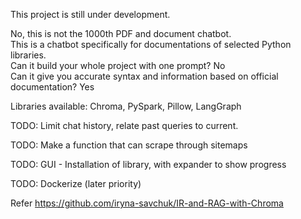 This project is still under development.

No, this is not the 1000th PDF and document chatbot.  
This is a chatbot specifically for documentations of selected Python libraries.  
Can it build your whole project with one prompt? No  
Can it give you accurate syntax and information based on official documentation? Yes  

Libraries available:
Chroma, PySpark, Pillow, LangGraph

TODO: Limit chat history, relate past queries to current.   

TODO: Make a function that can scrape through sitemaps

TODO: GUI - Installation of library, with expander to show progress  

TODO: Dockerize (later priority)

Refer https://github.com/iryna-savchuk/IR-and-RAG-with-Chroma



